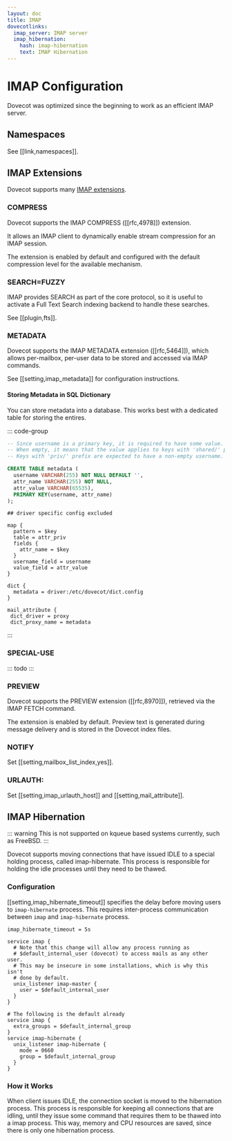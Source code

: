 ```yaml
---
layout: doc
title: IMAP
dovecotlinks:
  imap_server: IMAP server
  imap_hibernation:
    hash: imap-hibernation
    text: IMAP Hibernation
---
```


# IMAP Configuration

Dovecot was optimized since the beginning to work as an efficient IMAP server.

## Namespaces

See [[link,namespaces]].

## IMAP Extensions

Dovecot supports many [IMAP extensions](https://imapwiki.org/Specs).

### COMPRESS

Dovecot supports the IMAP COMPRESS ([[rfc,4978]]) extension.

It allows an IMAP client to dynamically enable stream compression for an
IMAP session.

The extension is enabled by default and configured with the default
compression level for the available mechanism.

### SEARCH=FUZZY

IMAP provides SEARCH as part of the core protocol, so it is useful to activate
a Full Text Search indexing backend to handle these searches.

See [[plugin,fts]].

### METADATA

Dovecot supports the IMAP METADATA extension ([[rfc,5464]]), which allows
per-mailbox, per-user data to be stored and accessed via IMAP commands.

See [[setting,imap_metadata]] for configuration instructions.

#### Storing Metadata in SQL Dictionary

You can store metadata into a database. This works best with a dedicated table
for storing the entires.

::: code-group
```sql [SQL Schema]
-- Since username is a primary key, it is required to have some value.
-- When empty, it means that the value applies to keys with 'shared/' prefix.
-- Keys with 'priv/' prefix are expected to have a non-empty username.

CREATE TABLE metadata (
  username VARCHAR(255) NOT NULL DEFAULT '',
  attr_name VARCHAR(255) NOT NULL,
  attr_value VARCHAR(65535),
  PRIMARY KEY(username, attr_name)
);
```

```[/etc/dovecot/dict.config]
## driver specific config excluded

map {
  pattern = $key
  table = attr_priv
  fields {
    attr_name = $key
  }
  username_field = username
  value_field = attr_value
}
```

```[/etc/dovecot/dovecot.conf]
dict {
  metadata = driver:/etc/dovecot/dict.config
}

mail_attribute {
 dict_driver = proxy
 dict_proxy_name = metadata
```
:::

### SPECIAL-USE

::: todo
:::

### PREVIEW

Dovecot supports the PREVIEW extension ([[rfc,8970]]), retrieved
via the IMAP FETCH command.

The extension is enabled by default. Preview text is generated during
message delivery and is stored in the Dovecot index files.

### NOTIFY

Set [[setting,mailbox_list_index,yes]].

### URLAUTH:

Set [[setting,imap_urlauth_host]] and [[setting,mail_attribute]].

## IMAP Hibernation

::: warning
This is not supported on kqueue based systems currently, such as FreeBSD.
:::

Dovecot supports moving connections that have issued IDLE to a special holding
process, called imap-hibernate. This process is responsible for holding the
idle processes until they need to be thawed.

### Configuration

[[setting,imap_hibernate_timeout]] specifies the delay before moving users to
`imap-hibernate` process. This requires inter-process communication between
`imap` and `imap-hibernate` process.

```[dovecot.conf]
imap_hibernate_timeout = 5s

service imap {
  # Note that this change will allow any process running as
  # $default_internal_user (dovecot) to access mails as any other user.
  # This may be insecure in some installations, which is why this isn't
  # done by default.
  unix_listener imap-master {
    user = $default_internal_user
  }
}

# The following is the default already
service imap {
  extra_groups = $default_internal_group
}
service imap-hibernate {
  unix_listener imap-hibernate {
    mode = 0660
    group = $default_internal_group
  }
}
```

### How it Works

When client issues IDLE, the connection socket is moved to the hibernation
process. This process is responsible for keeping all connections that are
idling, until they issue some command that requires them to be thawed into a
imap process. This way, memory and CPU resources are saved, since there is only
one hibernation process.
